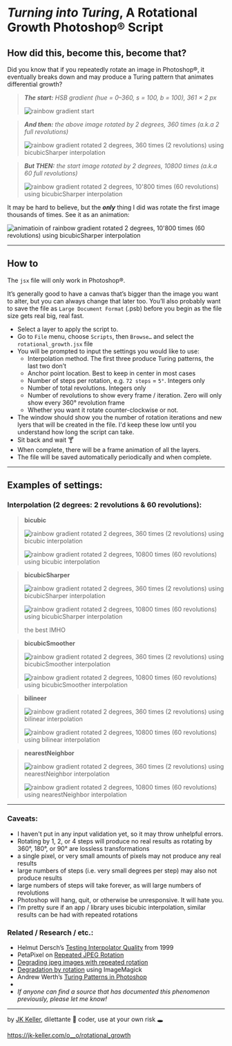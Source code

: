 # *Turning into Turing*, A Rotational Growth Photoshop® Script

## How did this, become this, become that?

Did you know that if you repeatedly rotate an image in Photoshop®, it eventually breaks down and may produce a Turing pattern that animates differential growth?

> ***The start:** HSB gradient (hue = 0–360, s = 100, b = 100), 361 × 2 px*
> 
> ![rainbow gradient start](zzz--example_images/hsb_361x2_rainbow-start.png)

> ***And then:** the above image rotated by 2 degrees, 360 times (a.k.a 2 full revolutions)*
> 
> ![rainbow gradient rotated 2 degrees, 360 times (2 revolutions) using bicubicSharper interpolation](zzz--example_images/hsb_361x2_rainbow-2deg-2rev-bicubicsharper.png)

> ***But THEN:** the start image rotated by 2 degrees, 10800 times (a.k.a 60 full revolutions)*
> 
> ![rainbow gradient rotated 2 degrees, 10'800 times (60 revolutions) using bicubicSharper interpolation](zzz--example_images/hsb_361x2_rainbow-2deg-60rev-bicubicsharper.png)

It may be hard to believe, but the ***only*** thing I did was rotate the first image thousands of times. See it as an animation:

![animatioin of rainbow gradient rotated 2 degrees, 10'800 times (60 revolutions) using bicubicSharper interpolation](zzz--example_images/hsb_361x2_rainbow-2deg-60rev-bicubicsharper-reduced.gif)

---

## How to

The `jsx` file will only work in Photoshop®.

It’s generally good to have a canvas that’s bigger than the image you want to alter, but you can always change that later too. You’ll also probably want to save the file as `Large Document Format` (.psb) before you begin as the file size gets real big, real fast.

- Select a layer to apply the script to.
- Go to `File` menu, choose `Scripts`, then `Browse…` and select the `rotational_growth.jsx` file
- You will be prompted to input the settings you would like to use:
    - Interpolation method. The first three produce Turing patterns, the last two don’t
    - Anchor point location. Best to keep in center in most cases
    - Number of steps per rotation, e.g. `72 steps` = `5°`. Integers only
    - Number of total revolutions. Integers only
    - Number of revolutions to show every frame / iteration. Zero will only show every 360° revolution frame
    - Whether you want it rotate counter-clockwise or not.
- The window should show you the number of rotation iterations and new lyers that will be created in the file. I'd keep these low until you understand how long the script can take.
- Sit back and wait 🍸
- When complete, there will be a frame animation of all the layers.
- The file will be saved automatically periodically and when complete.

---

## Examples of settings:

### Interpolation (2 degrees: 2 revolutions & 60 revolutions):

> **bicubic**
>
> ![rainbow gradient rotated 2 degrees, 360 times (2 revolutions) using bicubic interpolation](zzz--example_images/hsb_361x2_rainbow-2deg-2rev-bicubic.png)
>
> ![rainbow gradient rotated 2 degrees, 10800 times (60 revolutions) using bicubic interpolation](zzz--example_images/hsb_361x2_rainbow-2deg-60rev-bicubic.png)

> **bicubicSharper**
>
> ![rainbow gradient rotated 2 degrees, 360 times (2 revolutions) using bicubicSharper interpolation](zzz--example_images/hsb_361x2_rainbow-2deg-2rev-bicubicsharper.png)
>
> ![rainbow gradient rotated 2 degrees, 10800 times (60 revolutions) using bicubicSharper interpolation](zzz--example_images/hsb_361x2_rainbow-2deg-60rev-bicubicsharper.png)
>
> the best IMHO

> **bicubicSmoother**
>
> ![rainbow gradient rotated 2 degrees, 360 times (2 revolutions) using bicubicSmoother interpolation](zzz--example_images/hsb_361x2_rainbow-2deg-2rev-bicubicsmoother.png)
>
> ![rainbow gradient rotated 2 degrees, 10800 times (60 revolutions) using bicubicSmoother interpolation](zzz--example_images/hsb_361x2_rainbow-2deg-60rev-bicubicsmoother.png)

> **bilineer**
>
> ![rainbow gradient rotated 2 degrees, 360 times (2 revolutions) using bilinear interpolation](zzz--example_images/hsb_361x2_rainbow-2deg-2rev-bilinear.png)
>
> ![rainbow gradient rotated 2 degrees, 10800 times (60 revolutions) using bilinear interpolation](zzz--example_images/hsb_361x2_rainbow-2deg-60rev-bilinear.png)

> **nearestNeighbor**
>
> ![rainbow gradient rotated 2 degrees, 360 times (2 revolutions) using nearestNeighbor interpolation](zzz--example_images/hsb_361x2_rainbow-2deg-2rev-nearestneighbor.png)
>
> ![rainbow gradient rotated 2 degrees, 10800 times (60 revolutions) using nearestNeighbor interpolation](zzz--example_images/hsb_361x2_rainbow-2deg-60rev-nearestneighbor.png)

---

### Caveats:

- I haven't put in any input validation yet, so it may throw unhelpful errors.
- Rotating by 1, 2, or 4 steps will produce no real results as rotating by 360°, 180°, or 90° are lossless transformations
- a single pixel, or very small amounts of pixels may not produce any real results
- large numbers of steps (i.e. very small degrees per step) may also not produce results
- large numbers of steps will take forever, as will large numbers of revolutions
- Photoshop will hang, quit, or otherwise be unresponsive. It will hate you.
- I’m pretty sure if an app / library uses bicubic interpolation, similar results can be had with repeated rotations

### Related / Research / etc.:

- Helmut Dersch’s [Testing Interpolator Quality](https://www.panotools.org/dersch/interpolator/interpolator.html) from 1999
- PetaPixel on [Repeated JPEG Rotation](https://petapixel.com/2012/08/14/why-you-should-always-rotate-original-jpeg-photos-losslessly/)
- [Degrading jpeg images with repeated rotation](https://oioiiooixiii.blogspot.com/2019/08/degrading-jpeg-images-with-repeated.html)
- [Degradation by rotation](https://www.youtube.com/watch?v=YpT1pMgedcc) using ImageMagick
- Andrew Werth’s [Turing Patterns in Photoshop](https://archive.bridgesmathart.org/2015/bridges2015-459.pdf)
-
- *If anyone can find a source that has documented this phenomenon previously, please let me know!*

---

by [JK Keller](https://jk-keller.com), dilettante 🔮 coder, use at your own risk 🕳

https://jk-keller.com/o__o/rotational_growth
